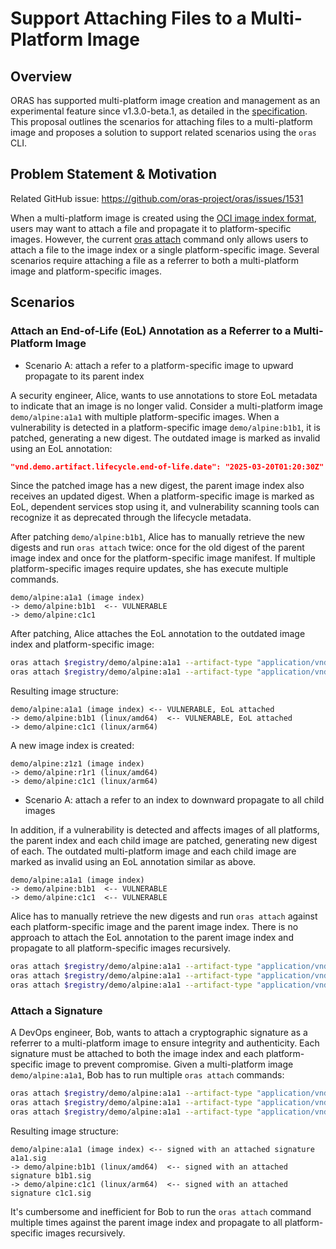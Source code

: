 # Support Attaching Files to a Multi-Platform Image

## Overview

ORAS has supported multi-platform image creation and management as an experimental feature since v1.3.0-beta.1, as detailed in the [specification](multi-arch-image-mgmt.md). This proposal outlines the scenarios for attaching files to a multi-platform image and proposes a solution to support related scenarios using the `oras` CLI.

## Problem Statement & Motivation

Related GitHub issue: https://github.com/oras-project/oras/issues/1531

When a multi-platform image is created using the [OCI image index format](https://github.com/opencontainers/image-spec/blob/v1.1.1/image-index.md), users may want to attach a file and propagate it to platform-specific images. However, the current [oras attach](https://oras.land/docs/commands/oras_attach) command only allows users to attach a file to the image index or a single platform-specific image. Several scenarios require attaching a file as a referrer to both a multi-platform image and platform-specific images.

## Scenarios

### Attach an End-of-Life (EoL) Annotation as a Referrer to a Multi-Platform Image

- Scenario A: attach a refer to a platform-specific image to upward propagate to its parent index

A security engineer, Alice, wants to use annotations to store EoL metadata to indicate that an image is no longer valid. Consider a multi-platform image `demo/alpine:a1a1` with multiple platform-specific images. When a vulnerability is detected in a platform-specific image `demo/alpine:b1b1`, it is patched, generating a new digest. The outdated image is marked as invalid using an EoL annotation:

```json
"vnd.demo.artifact.lifecycle.end-of-life.date": "2025-03-20T01:20:30Z"
```

Since the patched image has a new digest, the parent image index also receives an updated digest. When a platform-specific image is marked as EoL, dependent services stop using it, and vulnerability scanning tools can recognize it as deprecated through the lifecycle metadata.

After patching `demo/alpine:b1b1`, Alice has to manually retrieve the new digests and run `oras attach` twice: once for the old digest of the parent image index and once for the platform-specific image manifest. If multiple platform-specific images require updates, she has execute multiple commands.

```console
demo/alpine:a1a1 (image index)
-> demo/alpine:b1b1  <-- VULNERABLE
-> demo/alpine:c1c1
```

After patching, Alice attaches the EoL annotation to the outdated image index and platform-specific image:

```sh
oras attach $registry/demo/alpine:a1a1 --artifact-type "application/vnd.demo.artifact.lifecycle" --annotation "vnd.demo.artifact.lifecycle.end-of-life.date=2025-03-20T01:20:30Z"
oras attach $registry/demo/alpine:a1a1 --artifact-type "application/vnd.demo.artifact.lifecycle" --annotation "vnd.demo.artifact.lifecycle.end-of-life.date=2025-03-20T01:20:30Z" --platform linux/amd64
```

Resulting image structure:

```console
demo/alpine:a1a1 (image index) <-- VULNERABLE, EoL attached
-> demo/alpine:b1b1 (linux/amd64)  <-- VULNERABLE, EoL attached
-> demo/alpine:c1c1 (linux/arm64)
```

A new image index is created:

```console
demo/alpine:z1z1 (image index)
-> demo/alpine:r1r1 (linux/amd64)
-> demo/alpine:c1c1 (linux/arm64)
```

- Scenario A: attach a refer to an index to downward propagate to all child images

In addition, if a vulnerability is detected and affects images of all platforms, the parent index and each child image are patched, generating new digest of each. The outdated multi-platform image and each child image are marked as invalid using an EoL annotation similar as above.

```console
demo/alpine:a1a1 (image index)
-> demo/alpine:b1b1  <-- VULNERABLE
-> demo/alpine:c1c1  <-- VULNERABLE
```

Alice has to manually retrieve the new digests and run `oras attach` against each platform-specific image and the parent image index. There is no approach to attach the EoL annotation to the parent image index and propagate to all platform-specific images recursively.

```sh
oras attach $registry/demo/alpine:a1a1 --artifact-type "application/vnd.demo.artifact.lifecycle" --annotation "vnd.demo.artifact.lifecycle.end-of-life.date=2025-03-20T01:20:30Z"
oras attach $registry/demo/alpine:a1a1 --artifact-type "application/vnd.demo.artifact.lifecycle" --annotation "vnd.demo.artifact.lifecycle.end-of-life.date=2025-03-20T01:20:30Z" --platform linux/amd64
oras attach $registry/demo/alpine:a1a1 --artifact-type "application/vnd.demo.artifact.lifecycle" --annotation "vnd.demo.artifact.lifecycle.end-of-life.date=2025-03-20T01:20:30Z" --platform linux/arm64
```

### Attach a Signature

A DevOps engineer, Bob, wants to attach a cryptographic signature as a referrer to a multi-platform image to ensure integrity and authenticity. Each signature must be attached to both the image index and each platform-specific image to prevent compromise. Given a multi-platform image `demo/alpine:a1a1`, Bob has to run multiple `oras attach` commands:

```sh
oras attach $registry/demo/alpine:a1a1 --artifact-type "application/vnd.demo.test.signature" a1a1.sig
oras attach $registry/demo/alpine:a1a1 --artifact-type "application/vnd.demo.test.signature" b1b1.sig --platform linux/amd64
oras attach $registry/demo/alpine:a1a1 --artifact-type "application/vnd.demo.test.signature" c1c1.sig --platform linux/arm64
```

Resulting image structure:

```console
demo/alpine:a1a1 (image index) <-- signed with an attached signature a1a1.sig
-> demo/alpine:b1b1 (linux/amd64)  <-- signed with an attached signature b1b1.sig
-> demo/alpine:c1c1 (linux/arm64)  <-- signed with an attached signature c1c1.sig
```

It's cumbersome and inefficient for Bob to run the `oras attach` command multiple times against the parent image index and propagate to all platform-specific images recursively.

